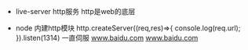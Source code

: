 - live-server
  http服务
  http是web的底层

- node 内建http模块
  http.createServer((req,res)=>{
      console.log(req.url);
  }).listen(1314)
  一直伺服
  www.baidu.com  www.baidu.com